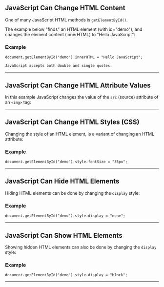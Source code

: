 ## JavaScript Can Change HTML Content

One of many JavaScript HTML methods is `getElementById()`.

The example below "finds" an HTML element (with id="demo"), and changes the element content (innerHTML) to "Hello JavaScript":


### Example

```
document.getElementById("demo").innerHTML = "Hello JavaScript";
```

    JavaScript accepts both double and single quotes:

---

## JavaScript Can Change HTML Attribute Values

In this example JavaScript changes the value of the `src` (source) attribute of an `<img>` tag:


---

## JavaScript Can Change HTML Styles (CSS)

Changing the style of an HTML element, is a variant of changing an HTML attribute:

### Example

```
document.getElementById("demo").style.fontSize = "35px";
```

---
## JavaScript Can Hide HTML Elements

Hiding HTML elements can be done by changing the `display` style:

### Example

```
document.getElementById("demo").style.display = "none";
```

---
## JavaScript Can Show HTML Elements

Showing hidden HTML elements can also be done by changing the `display` style:

### Example

```
document.getElementById("demo").style.display = "block";
```
---
